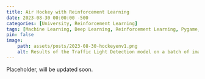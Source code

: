 ```yaml
---
title: Air Hockey with Reinforcement Learning
date: 2023-08-30 00:00:00 -500
categories: [University, Reinforcement Learning]
tags: [Machine Learning, Deep Learning, Reinforcement Learning, Pygame, Python, PyTorch, OpenAI Gym]
pin: false
image:
    path: assets/posts/2023-08-30-hockeyenv1.png
    alt: Results of the Traffic Light Detection model on a batch of images.
---
```



Placeholder, will be updated soon.